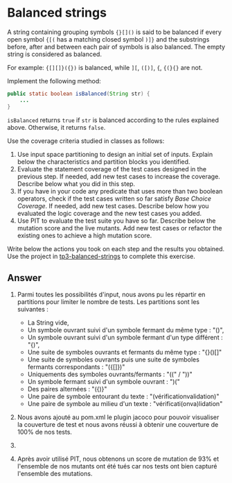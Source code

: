 # Balanced strings

A string containing grouping symbols `{}[]()` is said to be balanced if every open symbol `{[(` has a matching closed symbol `)]}` and the substrings before, after and between each pair of symbols is also balanced. The empty string is considered as balanced.

For example: `{[][]}({})` is balanced, while `][`, `([)]`, `{`, `{(}{}` are not.

Implement the following method:

```java
public static boolean isBalanced(String str) {
    ...
}
```

`isBalanced` returns `true` if `str` is balanced according to the rules explained above. Otherwise, it returns `false`.

Use the coverage criteria studied in classes as follows:

1. Use input space partitioning to design an initial set of inputs. Explain below the characteristics and partition blocks you identified.
2. Evaluate the statement coverage of the test cases designed in the previous step. If needed, add new test cases to increase the coverage. Describe below what you did in this step.
3. If you have in your code any predicate that uses more than two boolean operators, check if the test cases written so far satisfy *Base Choice Coverage*. If needed, add new test cases. Describe below how you evaluated the logic coverage and the new test cases you added.  
4. Use PIT to evaluate the test suite you have so far. Describe below the mutation score and the live mutants. Add new test cases or refactor the existing ones to achieve a high mutation score.

Write below the actions you took on each step and the results you obtained.
Use the project in [tp3-balanced-strings](../code/tp3-balanced-strings) to complete this exercise.

## Answer

1. Parmi toutes les possibilités d'input, nous avons pu les répartir en partitions pour limiter le nombre de tests. Les partitions sont les suivantes :
   - La String vide,
   - Un symbole ouvrant suivi d'un symbole fermant du même type : "()",
   - Un symbole ouvrant suivi d'un symbole fermant d'un type différent : "{)",
   - Une suite de symboles ouvrants et fermants du même type : "{}()[]"
   - Une suite de symboles ouvrants puis une suite de symboles fermants correspondants : "({[]})"
   - Uniquements des symboles ouvrants/fermants : "((" / "))"
   - Un symbole fermant suivi d'un symbole ouvrant : ")("
   - Des paires alternées : "({)}"
   - Une paire de symbole entourant du texte : "(vérificationvalidation)"
   - Une paire de symbole au milieu d'un texte : "vérificati(onva)lidation"
2. Nous avons ajouté au pom.xml le plugin jacoco pour pouvoir visualiser la couverture de test et nous avons réussi à obtenir une couverture de 100% de nos tests.

3. 

4. Après avoir utilisé PIT, nous obtenons un score de mutation de 93% et l'ensemble de nos mutants ont été tués car nos tests ont bien capturé l'ensemble des mutations.
